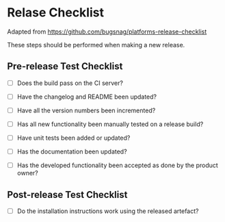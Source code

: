# Relase Checklist

Adapted from https://github.com/bugsnag/platforms-release-checklist

These steps should be performed when making a new release.

## Pre-release Test Checklist

- [ ] Does the build pass on the CI server?
- [ ] Have the changelog and README been updated?
- [ ] Have all the version numbers been incremented?
- [ ] Has all new functionality been manually tested on a release build?
- [ ] Have unit tests been added or updated?
- [ ] Has the documentation been updated?
- [ ] Has the developed functionality been accepted as done by the product owner?


## Post-release Test Checklist

- [ ] Do the installation instructions work using the released artefact?
